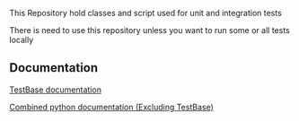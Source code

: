 
This Repository hold classes and script used for unit and integration tests

There is need to use this repository unless you want to run some or all tests locally

Documentation
-------------
[TestBase documentation](https://spinnakertestbase.readthedocs.io/en/7.4.0a1)

[Combined python documentation (Excluding TestBase)](http://spinnakermanchester.readthedocs.io/en/7.4.0a1)

